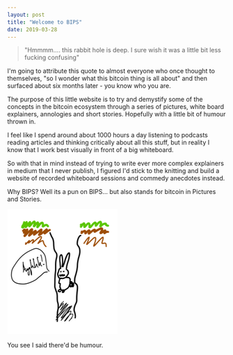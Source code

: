```yaml
---
layout: post
title: "Welcome to BIPS"
date: 2019-03-28
---
```


> "Hmmmm.... this rabbit hole is deep. I sure wish it was a little bit less fucking confusing"

I'm going to attribute this quote to almost everyone who once thought to themselves, "so I wonder what this bitcoin thing is all about" and then surfaced about six months later - you know who you are.

The purpose of this little website is to try and demystify some of the concepts in the bitcoin ecosystem through a series of pictures, white board explainers, annologies and short stories.  Hopefully with a little bit of humour thrown in.

I feel like I spend around about 1000 hours a day listening to podcasts reading articles and thinking critically about all this stuff, but in reality I know that I work best visually in front of a big whiteboard.  

So with that in mind instead of trying to write ever more complex explainers in medium that I never publish, I figured I'd stick to the knitting and build a website of recorded whiteboard sessions and commedy anecdotes instead.

Why BIPS? Well its a pun on BIPS... but also stands for bitcoin in Pictures and Stories.

![Rabbit Hole](/assets/images/rabbithole.png)

You see I said there'd be humour.